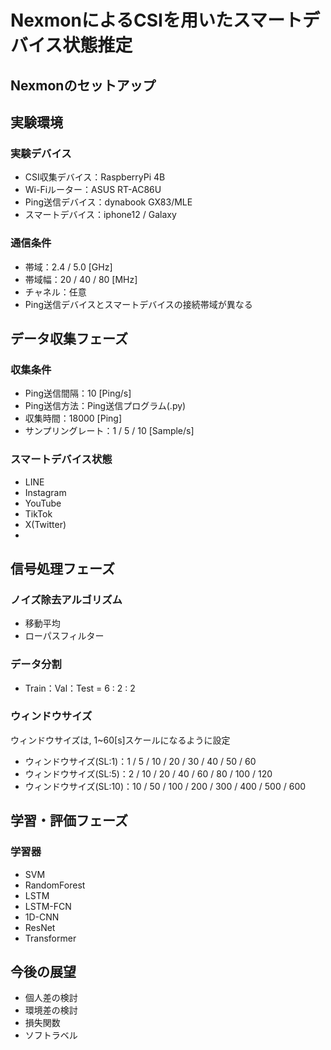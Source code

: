 # NexmonによるCSIを用いたスマートデバイス状態推定

## Nexmonのセットアップ

## 実験環境
### 実験デバイス  
- CSI収集デバイス：RaspberryPi 4B  
- Wi-Fiルーター：ASUS RT-AC86U  
- Ping送信デバイス：dynabook GX83/MLE
- スマートデバイス：iphone12 / Galaxy
  
### 通信条件  
- 帯域：2.4 / 5.0 [GHz]
- 帯域幅：20 / 40 / 80 [MHz]
- チャネル：任意
- Ping送信デバイスとスマートデバイスの接続帯域が異なる

## データ収集フェーズ
### 収集条件
- Ping送信間隔：10 [Ping/s]
- Ping送信方法：Ping送信プログラム(.py)
- 収集時間：18000 [Ping]
- サンプリングレート：1 / 5 / 10 [Sample/s]
    
### スマートデバイス状態
- LINE
- Instagram
- YouTube
- TikTok
- X(Twitter)
- 
  
## 信号処理フェーズ
### ノイズ除去アルゴリズム
- 移動平均
- ローパスフィルター
  
### データ分割
- Train：Val：Test = 6 : 2 : 2

### ウィンドウサイズ
ウィンドウサイズは, 1~60[s]スケールになるように設定
- ウィンドウサイズ(SL:1)：1 / 5 / 10 / 20 / 30 / 40 / 50 / 60
- ウィンドウサイズ(SL:5)：2 / 10 / 20 / 40 / 60 / 80 / 100 / 120
- ウィンドウサイズ(SL:10)：10 / 50 / 100 / 200 / 300 / 400 / 500 / 600
  
## 学習・評価フェーズ
### 学習器
- SVM
- RandomForest
- LSTM
- LSTM-FCN
- 1D-CNN
- ResNet
- Transformer

## 今後の展望
- 個人差の検討
- 環境差の検討
- 損失関数
- ソフトラベル
  
